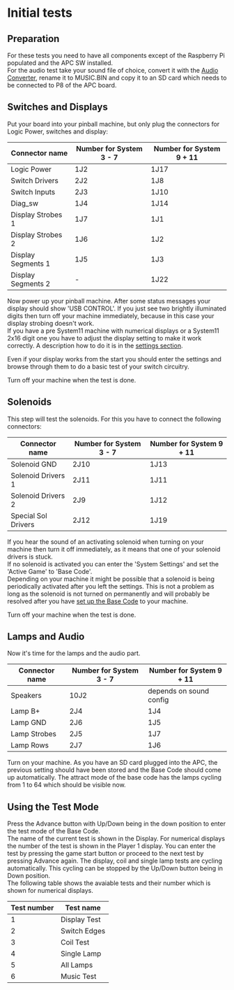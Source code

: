 # Initial tests

## Preparation

For these tests you need to have all components except of the Raspberry Pi populated and the APC SW installed.  
For the audio test take your sound file of choice, convert it with the [Audio Converter](https://github.com/AmokSolderer/APC/blob/master/DOC/UsefulSWtools.md), rename it to MUSIC.BIN and copy it to an SD card which needs to be connected to P8 of the APC board.

## Switches and Displays

Put your board into your pinball machine, but only plug the connectors for Logic Power, switches and display: 

| Connector name | Number for System 3 - 7 | Number for System 9 + 11 |
|--|--|--|
| Logic Power | 1J2 | 1J17 |
| Switch Drivers | 2J2 | 1J8 |
| Switch Inputs | 2J3 | 1J10 |
| Diag_sw | 1J4 | 1J14 |
| Display Strobes 1 | 1J7 | 1J1 |
| Display Strobes 2 | 1J6 | 1J2 |
| Display Segments 1 | 1J5 | 1J3 |
| Display Segments 2 | - | 1J22 |

Now power up your pinball machine. After some status messages your display should show 'USB CONTROL'. If you just see two brightly illuminated digits then turn off your machine immediately, because in this case your display strobing doesn't work.  
If you have a pre System11 machine with numerical displays or a System11 2x16 digit one you have to adjust the display setting to make it work correctly. A description how to do it is in the [settings section](https://github.com/AmokSolderer/APC/blob/master/DOC/Settings.md).

Even if your display works from the start you should enter the settings and browse through them to do a basic test of your switch circuitry.

Turn off your machine when the test is done.

## Solenoids

This step will test the solenoids. For this you have to connect the following connectors:

| Connector name | Number for System 3 - 7 | Number for System 9 + 11 |
|--|--|--|
| Solenoid GND | 2J10 | 1J13 |
| Solenoid Drivers 1 | 2J11 | 1J11 |
| Solenoid Drivers 2 | 2J9 | 1J12 |
| Special Sol Drivers | 2J12 | 1J19 |

If you hear the sound of an activating solenoid when turning on your machine then turn it off immediately, as it means that one of your solenoid drivers is stuck.  
If no solenoid is activated you can enter the 'System Settings' and set the 'Active Game' to 'Base Code'.  
Depending on your machine it might be possible that a solenoid is being periodically activated after you left the settings. This is not a problem as long as the solenoid is not turned on permanently and will probably be resolved after you have [set up the Base Code](https://github.com/AmokSolderer/APC/blob/V00.21/DOC/SetUpBC.md) to your machine.

Turn off your machine when the test is done.

## Lamps and Audio

Now it's time for the lamps and the audio part.

| Connector name | Number for System 3 - 7 | Number for System 9 + 11 |
|--|--|--|
| Speakers | 10J2 | depends on sound config |
| Lamp B+ | 2J4 | 1J4 |
| Lamp GND | 2J6 | 1J5 |
| Lamp Strobes | 2J5 | 1J7 |
| Lamp Rows | 2J7 | 1J6 |

Turn on your machine. As you have an SD card plugged into the APC, the previous setting should have been stored and the Base Code should come up automatically. The attract mode of the base code has the lamps cycling from 1 to 64 which should be visible now.

## Using the Test Mode

Press the Advance button with Up/Down being in the down position to enter the test mode of the Base Code.  
The name of the current test is shown in the Display. For numerical displays the number of the test is shown in the Player 1 display. You can enter the test by pressing the game start button or proceed to the next test by pressing Advance again. The display, coil and single lamp tests are cycling automatically. This cycling can be stopped by the Up/Down button being in Down position.  
The following table shows the avaiable tests and their number which is shown for numerical displays.

| Test number | Test name |
|--|--|
| 1 | Display Test |
| 2 | Switch Edges |
| 3 | Coil Test |
| 4 | Single Lamp |
| 5 | All Lamps |
| 6 | Music Test |


